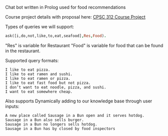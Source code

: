 Chat bot written in Prolog used for food recommendations

Course project details with proposal here: [CPSC 312 Course Project](http://wiki.ubc.ca/Course:CPSC312-2017-Restaurant-Recommendation)

Types of queries we will support:
```prolog
ask([i,do,not,like,to,eat,seafood],Res,Food).
```
"Res" is variable for Restaurant
"Food" is variable for food that can be found in the restaurant.

Supported query formats:  
```
I like to eat pizza.  
I like to eat ramen and sushi.  
I like to eat ramen or pizza.  
I like to eat fast food but not pizza.  
I don’t want to eat noodle, pizza, and sushi.  
I want to eat somewhere cheap.  
```
Also supports Dynamically adding to our knowledge base through user inputs:
```
A new place called Sausage in a Bun open and it serves hotdog.
Sausage in a Bun also sells burger.
Sausage in a Bun no longers sells hotdog.
Sausage in a Bun has by closed by food inspectors
```
